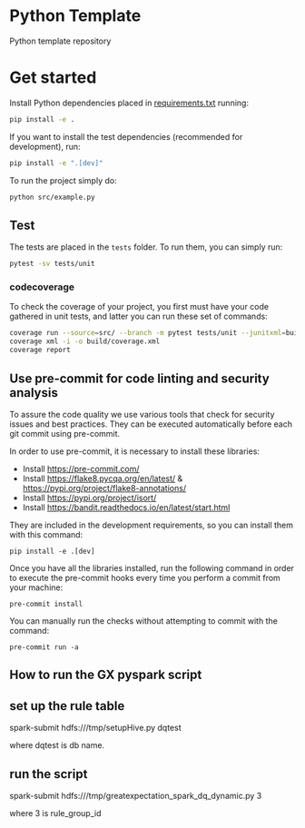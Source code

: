 # Python Template

Python template repository

# Get started

Install Python dependencies placed in [requirements.txt](requirements.txt) running:

```sh
pip install -e .
```

If you want to install the test dependencies (recommended for development), run:

```sh
pip install -e ".[dev]"
```

To run the project simply do:

```sh
python src/example.py
```

## Test

The tests are placed in the `tests` folder. To run them, you can simply run:

```sh
pytest -sv tests/unit
```

### codecoverage

To check the coverage of your project, you first must have your code gathered in unit tests, and latter you can run these set of commands:

```sh
coverage run --source=src/ --branch -m pytest tests/unit --junitxml=build/test.xml -v
coverage xml -i -o build/coverage.xml
coverage report
```

## Use pre-commit for code linting and security analysis

To assure the code quality we use various tools that check for security issues and best practices.
They can be executed automatically before each git commit using pre-commit.

In order to use pre-commit, it is necessary to install these libraries:

- Install https://pre-commit.com/
- Install https://flake8.pycqa.org/en/latest/ & https://pypi.org/project/flake8-annotations/
- Install https://pypi.org/project/isort/
- Install https://bandit.readthedocs.io/en/latest/start.html

They are included in the development requirements, so you can install them with this command:

`pip install -e .[dev]`

Once you have all the libraries installed, run the following command in order to execute the pre-commit hooks every time you perform a commit from your machine:

`pre-commit install`

You can manually run the checks without attempting to commit with the command:

`pre-commit run -a`


## How to run the GX pyspark script

## set up the rule table
spark-submit hdfs:///tmp/setupHive.py dqtest

where dqtest is db name.

## run the script
spark-submit hdfs:///tmp/greatexpectation_spark_dq_dynamic.py 3

where 3 is rule_group_id
